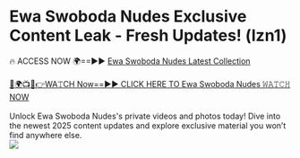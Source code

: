 # Ewa Swoboda Nudes Exclusive Content Leak - Fresh Updates! (lzn1)

🔥 ACCESS NOW 🌍==►► <a href="https://tinyurl.com/2mz8nhtm" rel="nofollow">Ewa Swoboda Nudes Latest Collection</a>
<br><br>
[🔴🌍📺📱👉WA𝚃CH Now==►► CLICK HERE TO Ewa Swoboda Nudes 𝚆𝙰𝚃𝙲𝙷 NOW](https://tinyurl.com/2mz8nhtm)
<br><br>
Unlock Ewa Swoboda Nudes's private videos and photos today! Dive into the newest 2025 content updates and explore exclusive material you won’t find anywhere else.
<br>
<a href="https://tinyurl.com/2mz8nhtm" rel="nofollow" data-target="animated-image.originalLink"><img src="https://camo.githubusercontent.com/8a4f000d20f83aca3bf7ec5f350d767afa0574a8a352519fd8cfa583a6f93a33/68747470733a2f2f692e696d6775722e636f6d2f644a486b345a712e676966" data-canonical-src="https://i.imgur.com/dJHk4Zq.gif" style="max-width: 100%; display: inline-block;" data-target="animated-image.originalImage"></a>
<br>
